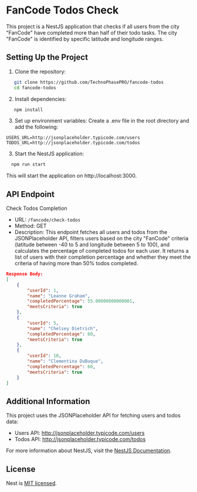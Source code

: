 # FanCode Todos Check

This project is a NestJS application that checks if all users from the city "FanCode" have completed more than half of their todo tasks. The city "FanCode" is identified by specific latitude and longitude ranges.

## Setting Up the Project

1. Clone the repository:
```sh
   git clone https://github.com/TechnoPhasePRO/fancode-todos
   cd fancode-todos
```

2. Install dependencies:
```sh
   npm install
```

3. Set up environment variables:
Create a .env file in the root directory and add the following:
```arduino
USERS_URL=http://jsonplaceholder.typicode.com/users
TODOS_URL=http://jsonplaceholder.typicode.com/todos
```

3. Start the NestJS application:
```sh
  npm run start
```
  This will start the application on http://localhost:3000.

## API Endpoint

Check Todos Completion
- URL: `/fancode/check-todos`
- Method: GET
- Description: This endpoint fetches all users and todos from the JSONPlaceholder API, filters users based on the city "FanCode" criteria (latitude between -40 to 5 and longitude between 5 to 100), and calculates the percentage of completed todos for each user. It returns a list of users with their completion percentage and whether they meet the criteria of having more than 50% todos completed.
```json
Response Body:
[
    {
        "userId": 1,
        "name": "Leanne Graham",
        "completedPercentage": 55.00000000000001,
        "meetsCriteria": true
    },
    {
        "userId": 5,
        "name": "Chelsey Dietrich",
        "completedPercentage": 60,
        "meetsCriteria": true
    },
    {
        "userId": 10,
        "name": "Clementina DuBuque",
        "completedPercentage": 60,
        "meetsCriteria": true
    }
]
```

## Additional Information
This project uses the JSONPlaceholder API for fetching users and todos data:

- Users API: http://jsonplaceholder.typicode.com/users
- Todos API: http://jsonplaceholder.typicode.com/todos

For more information about NestJS, visit the [NestJS Documentation](https://docs.nestjs.com/).

## License

Nest is [MIT licensed](LICENSE).